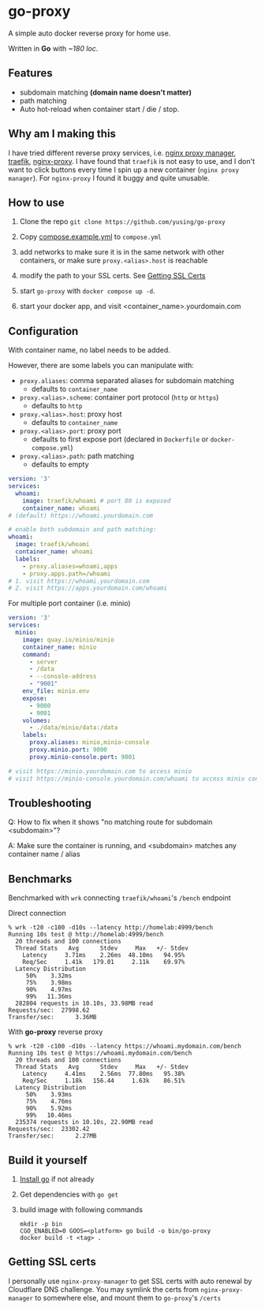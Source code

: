 # go-proxy

A simple auto docker reverse proxy for home use.

Written in **Go** with *~180 loc*.

## Features

- subdomain matching **(domain name doesn't matter)**
- path matching
- Auto hot-reload when container start / die / stop.

## Why am I making this

I have tried different reverse proxy services, i.e. [nginx proxy manager](https://nginxproxymanager.com/), [traefik](https://github.com/traefik/traefik), [nginx-proxy](https://github.com/nginx-proxy/nginx-proxy). I have found that `traefik` is not easy to use, and I don't want to click buttons every time I spin up a new container (`nginx proxy manager`). For `nginx-proxy` I found it buggy and quite unusable.

## How to use

1. Clone the repo `git clone https://github.com/yusing/go-proxy`

2. Copy [compose.example.yml](compose.example.yml) to `compose.yml`

3. add networks to make sure it is in the same network with other containers, or make sure `proxy.<alias>.host` is reachable

4. modify the path to your SSL certs. See [Getting SSL Certs](#getting-ssl-certs)

5. start `go-proxy` with `docker compose up -d`.

6. start your docker app, and visit <container_name>.yourdomain.com

## Configuration

With container name, no label needs to be added.

However, there are some labels you can manipulate with:

- `proxy.aliases`: comma separated aliases for subdomain matching
  - defaults to `container_name`
- `proxy.<alias>.scheme`: container port protocol (`http` or `https`)
  - defaults to `http`
- `proxy.<alias>.host`: proxy host
  - defaults to `container_name`
- `proxy.<alias>.port`: proxy port
  - defaults to first expose port (declared in `Dockerfile` or `docker-compose.yml`)
- `proxy.<alias>.path`: path matching
  - defaults to empty

```yaml
version: '3'
services:
  whoami:
    image: traefik/whoami # port 80 is exposed
    container_name: whoami
# (default) https://whoami.yourdomain.com

# enable both subdomain and path matching:
whoami:
  image: traefik/whoami
  container_name: whoami
  labels:
    - proxy.aliases=whoami,apps
    - proxy.apps.path=/whoami
# 1. visit https://whoami.yourdomain.com
# 2. visit https://apps.yourdomain.com/whoami
```

For multiple port container (i.e. minio)

```yaml
version: '3'
services:
  minio:
    image: quay.io/minio/minio
    container_name: minio
    command:
      - server
      - /data
      - --console-address
      - "9001"
    env_file: minio.env
    expose:
      - 9000
      - 9001
    volumes:
      - ./data/minio/data:/data
    labels:
      proxy.aliases: minio,minio-console
      proxy.minio.port: 9000
      proxy.minio-console.port: 9001

# visit https://minio.yourdomain.com to access minio
# visit https://minio-console.yourdomain.com/whoami to access minio console
```

## Troubleshooting

Q: How to fix when it shows "no matching route for subdomain \<subdomain>"?

A: Make sure the container is running, and \<subdomain> matches any container name / alias

## Benchmarks

Benchmarked with `wrk` connecting `traefik/whoami`'s `/bench` endpoint

Direct connection

```shell
% wrk -t20 -c100 -d10s --latency http://homelab:4999/bench
Running 10s test @ http://homelab:4999/bench
  20 threads and 100 connections
  Thread Stats   Avg      Stdev     Max   +/- Stdev
    Latency     3.71ms    2.26ms  48.10ms   94.95%
    Req/Sec     1.41k   179.01     2.11k    69.97%
  Latency Distribution
     50%    3.32ms
     75%    3.98ms
     90%    4.97ms
     99%   11.36ms
  282804 requests in 10.10s, 33.98MB read
Requests/sec:  27998.62
Transfer/sec:      3.36MB
```

With **go-proxy** reverse proxy

```shell
% wrk -t20 -c100 -d10s --latency https://whoami.mydomain.com/bench
Running 10s test @ https://whoami.mydomain.com/bench
  20 threads and 100 connections
  Thread Stats   Avg      Stdev     Max   +/- Stdev
    Latency     4.41ms    2.56ms  77.80ms   95.38%
    Req/Sec     1.18k   156.44     1.63k    86.51%
  Latency Distribution
     50%    3.93ms
     75%    4.76ms
     90%    5.92ms
     99%   10.46ms
  235374 requests in 10.10s, 22.90MB read
Requests/sec:  23302.42
Transfer/sec:      2.27MB
```

## Build it yourself

1. [Install go](https://go.dev/doc/install) if not already

2. Get dependencies with `go get`

3. build image with following commands

    ```shell
    mkdir -p bin
    CGO_ENABLED=0 GOOS=<platform> go build -o bin/go-proxy
    docker build -t <tag> .
    ```

## Getting SSL certs

I personally use `nginx-proxy-manager` to get SSL certs with auto renewal by Cloudflare DNS challenge. You may symlink the certs from `nginx-proxy-manager` to somewhere else, and mount them to `go-proxy`'s `/certs`
